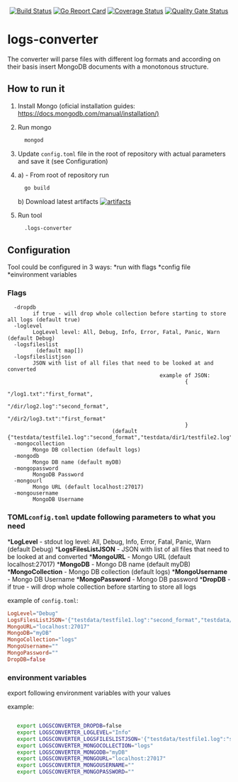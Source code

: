 <p align="center">
    <a href="https://travis-ci.org/oleg-balunenko/logs-converter"><img src=https://travis-ci.org/oleg-balunenko/logs-converter.svg?branch=master" alt="Build Status"></img></a>
    <a href="https://goreportcard.com/report/github.com/oleg-balunenko/logs-converter"><img src="https://goreportcard.com/badge/github.com/oleg-balunenko/logs-converter" alt="Go Report Card"></img></a>
   <a href="https://coveralls.io/github/oleg-balunenko/logs-converter?branch=master"><img src="https://coveralls.io/repos/github/oleg-balunenko/logs-converter/badge.svg?branch=master" alt="Coverage Status"></img></a>
   <a href="https://sonarcloud.io/dashboard?id=logs-converter"><img src="https://sonarcloud.io/api/project_badges/measure?project=logs-converter&metric=alert_status" alt="Quality Gate Status"></img></a>
</p>

# logs-converter

The converter will parse files with different log formats and according
on their basis insert MongoDB documents with a monotonous structure.

## How to run it

1. Install Mongo (oficial installation guides: <https://docs.mongodb.com/manual/installation/)>
2. Run mongo

    ```bash
      mongod
    ```

3. Update `config.toml` file in the root of repository with actual parameters and save it (see Configuration)
4. a) - From root of repository run

    ```bash
      go build
    ```
    b) Download latest artifacts [![artifacts](https://img.shields.io/badge/artifacts-download-blue.svg)](https://gitlab.com/oleg.balunenko/logs-converter/-/jobs/artifacts/master/download?job=Build+Application)

5. Run tool

    ```bash
      .logs-converter
    ```

## Configuration

Tool could be configured in 3 ways:
*run with flags
*config file
*einvironment variables

### Flags

```text
  -dropdb
        if true - will drop whole collection before starting to store all logs (default true)
  -loglevel
        LogLevel level: All, Debug, Info, Error, Fatal, Panic, Warn (default Debug)
  -logsfileslist
         (default map[])
  -logsfileslistjson
        JSON with list of all files that need to be looked at and converted
                                                example of JSON:
                                                        {
                                                                "/log1.txt":"first_format",
                                                                "/dir/log2.log":"second_format",
                                                                "/dir2/log3.txt":"first_format"
                                                        }
                                 (default {"testdata/testfile1.log":"second_format","testdata/dir1/testfile2.log":"first_format"})
  -mongocollection
        Mongo DB collection (default logs)
  -mongodb
        Mongo DB name (default myDB)
  -mongopassword
        MongoDB Password
  -mongourl
        Mongo URL (default localhost:27017)
  -mongousername
        MongoDB Username
```

### TOML`config.toml` update following parameters to what you need

***LogLevel** - stdout log level: All, Debug, Info, Error, Fatal, Panic, Warn (default Debug)
***LogsFilesListJSON** - JSON with list of all files that need to be looked at and converted
***MongoURL** - Mongo URL (default localhost:27017)
***MongoDB** - Mongo DB name (default myDB)
***MongoCollection** - Mongo DB collection (default logs)
***MongoUsername** - Mongo DB Username
***MongoPassword** - Mongo DB password
***DropDB** - if true - will drop whole collection before starting to store all logs

example of `config.toml`:

```toml
LogLevel="Debug"
LogsFilesListJSON='{"testdata/testfile1.log":"second_format","testdata/dir1/testfile2.log":"first_format"}'
MongoURL="localhost:27017"
MongoDB="myDB"
MongoCollection="logs"
MongoUsername=""
MongoPassword=""
DropDB=false
```

### environment variables

export following environment variables with your values

example:

```bash

   export LOGSCONVERTER_DROPDB=false
   export LOGSCONVERTER_LOGLEVEL="Info"
   export LOGSCONVERTER_LOGSFILESLISTJSON='{"testdata/testfile1.log":"second_format","testdata/dir1/testfile2.log":"first_format"}'
   export LOGSCONVERTER_MONGOCOLLECTION="logs"
   export LOGSCONVERTER_MONGODB="myDB"
   export LOGSCONVERTER_MONGOURL="localhost:27017"
   export LOGSCONVERTER_MONGOUSERNAME=""
   export LOGSCONVERTER_MONGOPASSWORD=""
```
